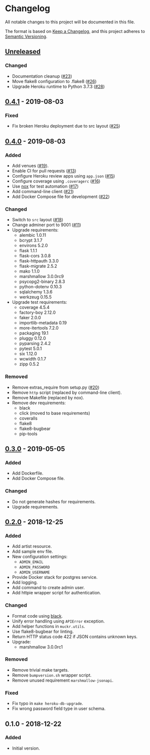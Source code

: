 # Changelog
All notable changes to this project will be documented in this file.

The format is based on [Keep a Changelog](https://keepachangelog.com/en/1.0.0/),
and this project adheres to [Semantic Versioning](https://semver.org/spec/v2.0.0.html).

## [Unreleased]
### Changed
- Documentation cleanup ([#23](../../pull/23))
- Move flake8 configuration to .flake8 ([#26](../../pull/26))
- Upgrade Heroku runtime to Python 3.7.3 ([#28](../../pull/28))

## [0.4.1] - 2019-08-03
### Fixed
- Fix broken Heroku deployment due to src layout ([#25](../../pull/25))

## [0.4.0] - 2019-08-03
### Added
- Add venues ([#19](../../pull/19)).
- Enable CI for pull requests ([#13](../../pull/13))
- Configure Heroku review apps using `app.json` ([#15](../../pull/15))
- Configure coverage using `.coveragerc` ([#16](../../pull/16))
- Use [nox](https://nox.thea.codes/) for test automation ([#17](../../pull/17))
- Add command-line client ([#21](../../pull/21))
- Add Docker Compose file for development ([#22](../../pull/22))

### Changed
- Switch to `src` layout ([#18](../../pull/18))
- Change adminer port to 9001 ([#11](../../pull/11))
- Upgrade requirements:
  - alembic 1.0.11
  - bcrypt 3.1.7
  - environs 5.2.0
  - flask 1.1.1
  - flask-cors 3.0.8
  - flask-httpauth 3.3.0
  - flask-migrate 2.5.2
  - mako 1.1.0
  - marshmallow 3.0.0rc9
  - psycopg2-binary 2.8.3
  - python-dotenv 0.10.3
  - sqlalchemy 1.3.6
  - werkzeug 0.15.5
- Upgrade test requirements:
  - coverage 4.5.4
  - factory-boy 2.12.0
  - faker 2.0.0
  - importlib-metadata 0.19
  - more-itertools 7.2.0
  - packaging 19.1
  - pluggy 0.12.0
  - pyparsing 2.4.2
  - pytest 5.0.1
  - six 1.12.0
  - wcwidth 0.1.7
  - zipp 0.5.2

### Removed
- Remove extras_require from setup.py ([#20](../../pull/20))
- Remove `http` script (replaced by command-line client).
- Remove Makefile (replaced by nox).
- Remove dev requirements:
  - black
  - click (moved to base requirements)
  - coveralls
  - flake8
  - flake8-bugbear
  - pip-tools

## [0.3.0] - 2019-05-05
### Added
- Add Dockerfile.
- Add Docker Compose file.

### Changed
- Do not generate hashes for requirements.
- Upgrade requirements.

## [0.2.0] - 2018-12-25
### Added
- Add artist resource.
- Add sample env file.
- New configuration settings:
  - `ADMIN_EMAIL`
  - `ADMIN_PASSWORD`
  - `ADMIN_USERNAME`
- Provide Docker stack for postgres service.
- Add logging.
- Add command to create admin user.
- Add httpie wrapper script for authentication.

### Changed
- Format code using [black](https://github.com/ambv/black).
- Unify error handling using `APIError` exception.
- Add helper functions in `muckr.utils`.
- Use flake8-bugbear for linting.
- Return HTTP status code 422 if JSON contains unknown keys.
- Upgrade:
  - marshmallow 3.0.0rc1

### Removed
- Remove trivial make targets.
- Remove `bumpversion.sh` wrapper script.
- Remove unused requirement `marshmallow-jsonapi`.

### Fixed
- Fix typo in `make heroku-db-upgrade`.
- Fix wrong password field type in user schema.

## 0.1.0 - 2018-12-22
### Added
- Initial version.

[Unreleased]: https://github.com/cjolowicz/muckr-service/compare/v0.4.1...HEAD
[0.4.1]: https://github.com/cjolowicz/muckr-service/compare/v0.4.0...v0.4.1
[0.4.0]: https://github.com/cjolowicz/muckr-service/compare/v0.3.0...v0.4.0
[0.3.0]: https://github.com/cjolowicz/muckr-service/compare/v0.2.0...v0.3.0
[0.2.0]: https://github.com/cjolowicz/muckr-service/compare/v0.1.0...v0.2.0
